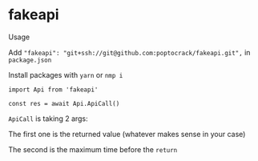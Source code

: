 # fakeapi

Usage

Add `"fakeapi": "git+ssh://git@github.com:poptocrack/fakeapi.git",` in `package.json`

Install packages with `yarn` or `nmp i`

`import Api from 'fakeapi'`

`const res = await Api.ApiCall()`

`ApiCall` is taking 2 args:

The first one is the returned value (whatever makes sense in your case)

The second is the maximum time before the `return`
